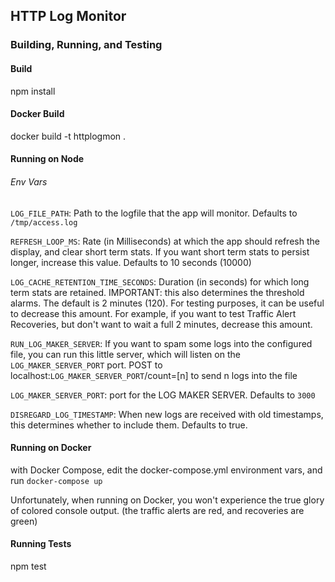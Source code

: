 ## HTTP Log Monitor

### Building, Running, and Testing
#### Build
npm install

#### Docker Build
docker build -t httplogmon .

#### Running on Node
###### Env Vars
`LOG_FILE_PATH`: Path to the logfile that the app will monitor. Defaults to `/tmp/access.log`

`REFRESH_LOOP_MS`: Rate (in Milliseconds) at which the app should refresh the display, and clear short term stats. If you want short term stats to persist longer, increase this value. Defaults to 10 seconds (10000)

`LOG_CACHE_RETENTION_TIME_SECONDS`: Duration (in seconds) for which long term stats are retained. IMPORTANT: this also determines the threshold alarms. The default is 2 minutes (120). For testing purposes, it can be useful to decrease this amount. For example, if you want to test Traffic Alert Recoveries, but don't want to wait a full 2 minutes, decrease this amount.

`RUN_LOG_MAKER_SERVER`: If you want to spam some logs into the configured file, you can run this little server, which will listen on the `LOG_MAKER_SERVER_PORT` port. POST to localhost:`LOG_MAKER_SERVER_PORT`/count=[n] to send n logs into the file

`LOG_MAKER_SERVER_PORT`: port for the LOG MAKER SERVER. Defaults to `3000`

`DISREGARD_LOG_TIMESTAMP`: When new logs are received with old timestamps, this determines whether to include them. Defaults to true.

#### Running on Docker
with Docker Compose, edit the docker-compose.yml environment vars, and run `docker-compose up`

Unfortunately, when running on Docker, you won't experience the true glory of colored console output. (the traffic alerts are red, and recoveries are green)

#### Running Tests
npm test
